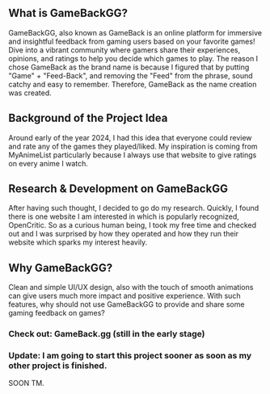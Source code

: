 ## What is GameBackGG?
GameBackGG, also known as GameBack is an online platform for immersive and insightful feedback from gaming users based on your favorite games! Dive into a vibrant community where gamers share their experiences, opinions, and ratings to help you decide which games to play. The reason I chose GameBack as the brand name is because I figured that by putting "Game" + "Feed-Back", and removing the "Feed" from the phrase, sound catchy and easy to remember. Therefore, GameBack as the name creation was created.

## Background of the Project Idea
Around early of the year 2024, I had this idea that everyone could review and rate any of the games they played/liked. My inspiration is coming from MyAnimeList particularly because I always use that website to give ratings on every anime I watch. 

## Research & Development on GameBackGG
After having such thought, I decided to go do my research. Quickly, I found there is one website I am interested in which is popularly recognized, OpenCritic. So as a curious human being, I took my free time and checked out and I was surprised by how they operated and how they run their website which sparks my interest heavily.

## Why GameBackGG?
Clean and simple UI/UX design, also with the touch of smooth animations can give users much more impact and positive experience. With such features, why should not use GameBackGG to provide and share some gaming feedback on games? 

### Check out: GameBack.gg (still in the early stage)

### Update: I am going to start this project sooner as soon as my other project is finished.

SOON TM.
